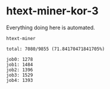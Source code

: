 # htext-miner-kor-3

Everything doing here is automated.

```
htext-miner

total: 7080/9855 (71.84170471841705%)

job0: 1278
job1: 1484
job2: 1396
job3: 1529
job4: 1393
```